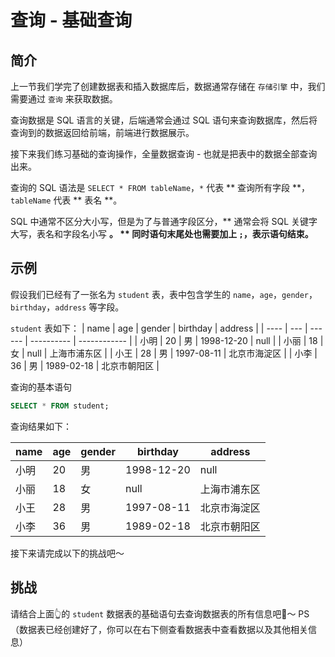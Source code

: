 # 查询 - 基础查询

## 简介

上一节我们学完了创建数据表和插入数据库后，数据通常存储在 `存储引擎` 中，我们需要通过 `查询` 来获取数据。

查询数据是 SQL 语言的关键，后端通常会通过 SQL 语句来查询数据库，然后将查询到的数据返回给前端，前端进行数据展示。

接下来我们练习基础的查询操作，全量数据查询 - 也就是把表中的数据全部查询出来。

查询的 SQL 语法是 `SELECT * FROM tableName`，`*` 代表 ** 查询所有字段 **，`tableName` 代表 ** 表名 **。

SQL 中通常不区分大小写，但是为了与普通字段区分，** 通常会将 SQL 关键字大写，表名和字段名小写 **。
** 同时语句末尾处也需要加上 `;`，表示语句结束。**

## 示例

假设我们已经有了一张名为 `student` 表，表中包含学生的 `name`，`age`，`gender`，`birthday`，`address` 等字段。

`student` 表如下：
| name | age | gender | birthday | address |
| ---- | --- | ------ | ---------- | ------------ |
| 小明 | 20 | 男 | 1998-12-20 | null |
| 小丽 | 18 | 女 | null | 上海市浦东区 |
| 小王 | 28 | 男 | 1997-08-11 | 北京市海淀区 |
| 小李 | 36 | 男 | 1989-02-18 | 北京市朝阳区 |

查询的基本语句

```sql
SELECT * FROM student;
```

查询结果如下：

| name | age | gender | birthday   | address      |
| ---- | --- | ------ | ---------- | ------------ |
| 小明 | 20  | 男     | 1998-12-20 | null         |
| 小丽 | 18  | 女     | null       | 上海市浦东区 |
| 小王 | 28  | 男     | 1997-08-11 | 北京市海淀区 |
| 小李 | 36  | 男     | 1989-02-18 | 北京市朝阳区 |

接下来请完成以下的挑战吧～

## 挑战

请结合上面👆的 `student` 数据表的基础语句去查询数据表的所有信息吧🌈～
PS（数据表已经创建好了，你可以在右下侧查看数据表中查看数据以及其他相关信息）
